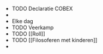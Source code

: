 - TODO Declaratie COBEX
-
- Elke dag
- TODO Veerkamp
- TODO [[Roll]]
- TODO [[Filosoferen met kinderen]]
-